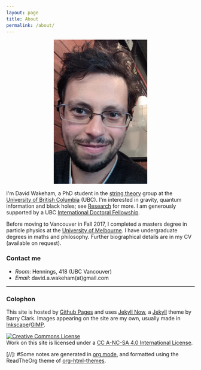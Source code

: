 ```yaml
---
layout: page
title: About
permalink: /about/
---
```


<div style="text-align:center"><img src ="/images/selfie1.png" width="250px" /></div>

I'm David Wakeham, a PhD student in the
[string theory](http://www.phas.ubc.ca/~strings/) group at the
[University of British Columbia](https://www.ubc.ca/) (UBC).
I'm interested in gravity, quantum information and black holes; see
[Research](https://hapax.github.io/research/) for more.
I am generously supported by a UBC
[International Doctoral Fellowship](https://www.grad.ubc.ca/campus-community/meet-our-students).

Before moving to Vancouver in Fall 2017, I completed a masters degree
in particle physics at the
[University of Melbourne](https://www.unimelb.edu.au/).
I have undergraduate degrees in maths and philosophy.
Further biographical details are in my CV (available on request).

### Contact me

- *Room*: Hennings, 418 (UBC Vancouver)
- *Email*: david.a.wakeham(at)gmail.com

- - -

### Colophon

This site is hosted by [Github Pages](https://pages.github.com/) and
uses [Jekyll Now](https://github.com/barryclark/jekyll-now), a
[Jekyll](https://jekyllrb.com/) theme by Barry Clark.
Images appearing on the site are my own, usually made in
[Inkscape](https://inkscape.org/en/)/[GIMP](https://www.gimp.org/).

<a rel="license"
href="http://creativecommons.org/licenses/by-nc-sa/4.0/"><img
alt="Creative Commons License" style="border-width:0"
src="https://i.creativecommons.org/l/by-nc-sa/4.0/88x31.png" /></a><br
/>Work on this site is licensed under a <a rel="license"
href="http://creativecommons.org/licenses/by-nc-sa/4.0/">CC A-NC-SA 4.0 International License</a>.

[//]: #Some notes are generated in [org mode](https://orgmode.org/), and formatted using the ReadTheOrg theme of [org-html-themes](https://github.com/fniessen/org-html-themes).
